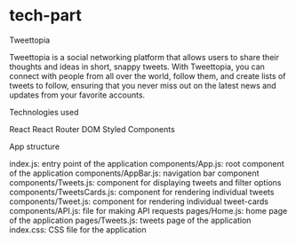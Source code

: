 # tech-part

   Tweettopia
	 
Tweettopia is a social networking platform that allows users to share their thoughts and ideas in
short, snappy tweets. With Tweettopia, you can connect with people from all over the world, follow
them, and create lists of tweets to follow, ensuring that you never miss out on the latest news and
updates from your favorite accounts.


   Technologies used
	 
React
React Router DOM
Styled Components

   App structure
	 
index.js: entry point of the application
components/App.js: root component of the application
components/AppBar.js: navigation bar component
components/Tweets.js: component for displaying tweets and filter options
components/TweetsCards.js: component for rendering individual tweets
components/Tweet.js: component for rendering individual tweet-cards
components/API.js: file for making API requests
pages/Home.js: home page of the application
pages/Tweets.js: tweets page of the application
index.css: CSS file for the application
